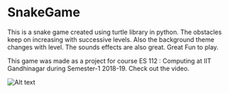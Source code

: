 # SnakeGame
This is a snake game created using turtle library in python. The obstacles keep on increasing with successive levels. Also the background theme changes with level. The sounds effects are also great. Great Fun to play.

This game was made as a project for course ES 112 : Computing at IIT Gandhinagar during Semester-1 2018-19. Check out the video.

![Alt text](https://youtu.be/Tdq7XIMutXQ)
